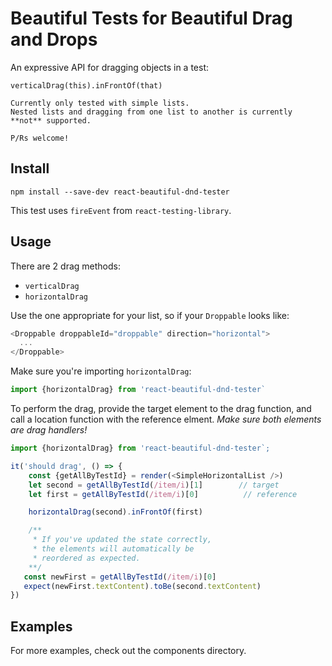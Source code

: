 # Beautiful Tests for Beautiful Drag and Drops

An expressive API for dragging objects in a test:

`verticalDrag(this).inFrontOf(that)`

```
Currently only tested with simple lists.
Nested lists and dragging from one list to another is currently **not** supported.

P/Rs welcome!
```

## Install

`npm install --save-dev react-beautiful-dnd-tester`

This test uses `fireEvent` from `react-testing-library`.

## Usage

There are 2 drag methods:

- `verticalDrag`
- `horizontalDrag`

Use the one appropriate for your list, so if your `Droppable` looks like:

```javascript
<Droppable droppableId="droppable" direction="horizontal">
  ...
</Droppable>
```

Make sure you're importing `horizontalDrag`:

```javascript
import {horizontalDrag} from 'react-beautiful-dnd-tester`
```

To perform the drag, provide the target element to the drag function, and call a
location function with the reference elment. _Make sure both elements are drag
handlers!_

```javascript
import {horizontalDrag} from 'react-beautiful-dnd-tester`;

it('should drag', () => {
    const {getAllByTestId} = render(<SimpleHorizontalList />)
    let second = getAllByTestId(/item/i)[1]        // target
    let first = getAllByTestId(/item/i)[0]          // reference

    horizontalDrag(second).inFrontOf(first)

    /**
     * If you've updated the state correctly,
     * the elements will automatically be
     * reordered as expected.
    **/
   const newFirst = getAllByTestId(/item/i)[0]
   expect(newFirst.textContent).toBe(second.textContent)
})
```

## Examples

For more examples, check out the components directory.
